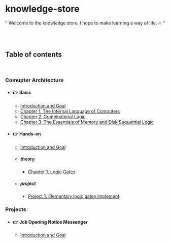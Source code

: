 # knowledge-store

"
Welcome to the knowledge store, I hope to make learning a way of life. :fire:
"

<br>
<br>

## Table of contents

<br>

### Comupter Architecture

- #### :point_right: Basic

  - [Introduction and Goal](/comupter-architecture/computer-architecture-scratch/README.md)
  - [Chapter 1. The Internal Language of Computers](/comupter-architecture/computer-architecture-scratch/section1.md)
  - [Chapter 2. Combinatorial Logic](/comupter-architecture/computer-architecture-scratch/section2.md)
  - [Chapter 3. The Essentials of Memory and Disk Sequential Logic](/comupter-architecture/computer-architecture-scratch/section3.md)

- #### :point_right: Hands-on

  - [Introduction and Goal](/comupter-architecture/computer-architecture-hands-on/README.md)

  - ##### theory
    - [Chapter 1. Logic Gates](/comupter-architecture/computer-architecture-hands-on/chapter1.md)
  - ##### project
    - [Project 1. Elementary logic gates implement](/comupter-architecture/computer-architecture-hands-on/project1.md)
  
### Projects

- #### :point_right: Job Opening Notice Messenger

  - [Introduction and Goal](/projects/채용-공고-알리미/README.md)
